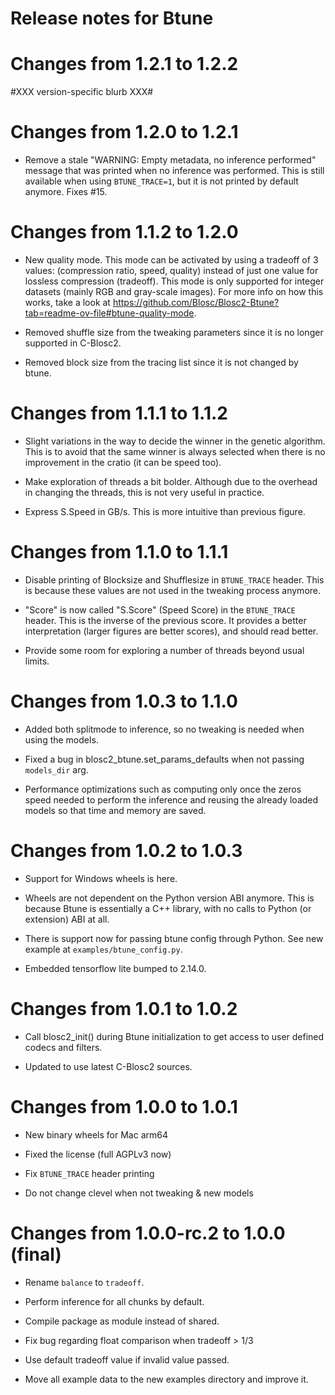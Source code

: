Release notes for Btune
=======================

Changes from 1.2.1 to 1.2.2
===========================

#XXX version-specific blurb XXX#


Changes from 1.2.0 to 1.2.1
===========================

* Remove a stale "WARNING: Empty metadata, no inference performed" message
  that was printed when no inference was performed.  This is still available
  when using `BTUNE_TRACE=1`, but it is not printed by default anymore.
  Fixes #15.


Changes from 1.1.2 to 1.2.0
===========================

* New quality mode. This mode can be activated by using a tradeoff of 3 values:
  (compression ratio, speed, quality) instead of just one value for lossless
  compression (tradeoff). This mode is only supported for integer datasets
  (mainly RGB and gray-scale images).  For more info on how this works, take a look at
  https://github.com/Blosc/Blosc2-Btune?tab=readme-ov-file#btune-quality-mode.

* Removed shuffle size from the tweaking parameters since it is no longer
  supported in C-Blosc2.

* Removed block size from the tracing list since it is not changed by btune.


Changes from 1.1.1 to 1.1.2
===========================

* Slight variations in the way to decide the winner in the genetic
  algorithm.  This is to avoid that the same winner is always selected
  when there is no improvement in the cratio (it can be speed too).

*  Make exploration of threads a bit bolder.  Although due to the overhead
   in changing the threads, this is not very useful in practice.

* Express S.Speed in GB/s.  This is more intuitive than previous figure.


Changes from 1.1.0 to 1.1.1
===========================

* Disable printing of Blocksize and Shufflesize in `BTUNE_TRACE` header.
  This is because these values are not used in the tweaking process anymore.

* "Score" is now called "S.Score" (Speed Score) in the `BTUNE_TRACE` header.
  This is the inverse of the previous score. It provides a better
  interpretation (larger figures are better scores), and should read better.

* Provide some room for exploring a number of threads beyond usual limits.


Changes from 1.0.3 to 1.1.0
===========================

* Added both splitmode to inference, so no tweaking is
  needed when using the models.

* Fixed a bug in blosc2_btune.set_params_defaults when not 
  passing `models_dir` arg.

* Performance optimizations such as computing only once
  the zeros speed needed to perform the inference 
  and reusing the already loaded models so that time and memory
  are saved.


Changes from 1.0.2 to 1.0.3
===========================

* Support for Windows wheels is here.

* Wheels are not dependent on the Python version ABI anymore.
  This is because Btune is essentially a C++ library, with no
  calls to Python (or extension) ABI at all.

* There is support now for passing btune config through Python.
  See new example at ``examples/btune_config.py``.

* Embedded tensorflow lite bumped to 2.14.0.


Changes from 1.0.1 to 1.0.2
===========================

* Call blosc2_init() during Btune initialization to get
  access to user defined codecs and filters.

* Updated to use latest C-Blosc2 sources.


Changes from 1.0.0 to 1.0.1
===========================

* New binary wheels for Mac arm64

* Fixed the license (full AGPLv3 now)

* Fix `BTUNE_TRACE` header printing

* Do not change clevel when not tweaking & new models


Changes from 1.0.0-rc.2 to 1.0.0 (final)
========================================

* Rename `balance` to `tradeoff`.

* Perform inference for all chunks by default.

* Compile package as module instead of shared.

* Fix bug regarding float comparison when tradeoff > 1/3

* Use default tradeoff value if invalid value passed.

* Move all example data to the new examples directory and improve it.
